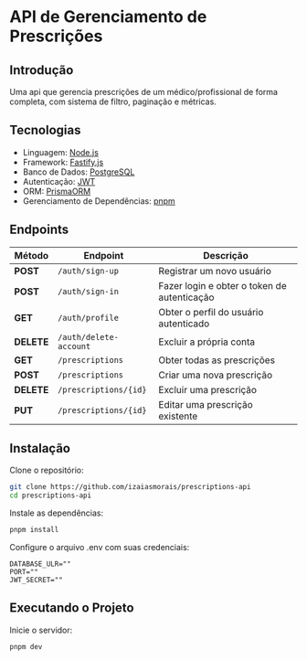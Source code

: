 # API de Gerenciamento de Prescrições

## Introdução

Uma api que gerencia prescrições de um médico/profissional de forma completa, com sistema de filtro, paginação e métricas.

## Tecnologias

- Linguagem: [Node.js](https://nodejs.org)
- Framework: [Fastify.js](https://www.fastify.io)
- Banco de Dados: [PostgreSQL](https://www.postgresql.org)
- Autenticação: [JWT](https://jwt.io)
- ORM: [PrismaORM](https://www.prisma.io)
- Gerenciamento de Dependências: [pnpm](https://pnpm.io)

## Endpoints

| Método     | Endpoint               | Descrição                                   |
| ---------- | ---------------------- | ------------------------------------------- |
| **POST**   | `/auth/sign-up`        | Registrar um novo usuário                   |
| **POST**   | `/auth/sign-in`        | Fazer login e obter o token de autenticação |
| **GET**    | `/auth/profile`        | Obter o perfil do usuário autenticado       |
| **DELETE** | `/auth/delete-account` | Excluir a própria conta                     |
| **GET**    | `/prescriptions`       | Obter todas as prescrições                  |
| **POST**   | `/prescriptions`       | Criar uma nova prescrição                   |
| **DELETE** | `/prescriptions/{id}`  | Excluir uma prescrição                      |
| **PUT**    | `/prescriptions/{id}`  | Editar uma prescrição existente             |

## Instalação

Clone o repositório:

```bash
git clone https://github.com/izaiasmorais/prescriptions-api
cd prescriptions-api
```

Instale as dependências:

```bash
pnpm install
```

Configure o arquivo .env com suas credenciais:

```env
DATABASE_ULR=""
PORT=""
JWT_SECRET=""
```

## Executando o Projeto

Inicie o servidor:

```bash
pnpm dev
```
